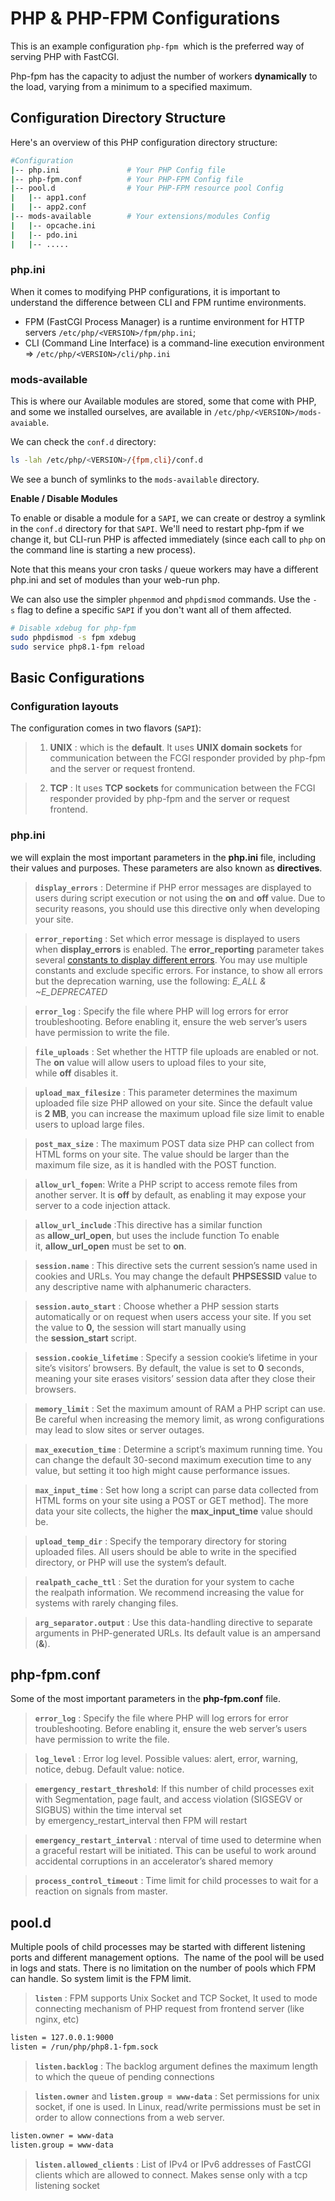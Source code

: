 
# PHP & PHP-FPM Configurations

This is an example configuration `php-fpm`  which is the preferred way of serving PHP with FastCGI.

Php-fpm has the capacity to adjust the number of workers **dynamically** to the load, varying from a minimum to a specified maximum.


## Configuration Directory Structure

Here's an overview of this PHP configuration directory structure:

```bash
#Configuration
|-- php.ini               # Your PHP Config file
|-- php-fpm.conf          # Your PHP-FPM Config file
|-- pool.d                # Your PHP-FPM resource pool Config
|   |-- app1.conf
|   |-- app2.conf
|-- mods-available        # Your extensions/modules Config
|   |-- opcache.ini
|   |-- pdo.ini
|   |-- .....
```

### php.ini
When it comes to modifying PHP configurations, it is important to understand the difference between CLI and FPM runtime environments.

- FPM (FastCGI Process Manager) is a runtime environment for HTTP servers `/etc/php/<VERSION>/fpm/php.ini`;
- CLI (Command Line Interface) is a command-line execution environment => `/etc/php/<VERSION>/cli/php.ini`

### mods-available

This is where our Available modules are stored, some that come with PHP, and some we installed ourselves, are available in `/etc/php/<VERSION>/mods-avaiable`.

We can check the `conf.d` directory:

```bash
ls -lah /etc/php/<VERSION>/{fpm,cli}/conf.d
```

We see a bunch of symlinks to the `mods-available` directory.

**Enable / Disable Modules**

To enable or disable a module for a `SAPI`, we can create or destroy a symlink in the `conf.d` directory for that `SAPI`. We'll need to restart php-fpm if we change it, but CLI-run PHP is affected immediately (since each call to `php` on the command line is starting a new process).

Note that this means your cron tasks / queue workers may have a different php.ini and set of modules than your web-run php.

We can also use the simpler `phpenmod` and `phpdismod` commands. Use the `-s` flag to define a specific `SAPI` if you don't want all of them affected.

```bash
# Disable xdebug for php-fpm
sudo phpdismod -s fpm xdebug
sudo service php8.1-fpm reload
```


## Basic Configurations

### Configuration layouts

The configuration comes in two flavors (`SAPI`):

> 1. **UNIX** : which is the **default**. It uses **UNIX domain sockets** for communication between the FCGI responder provided by php-fpm and the server or request frontend.
    
> 2. **TCP** : It uses **TCP sockets** for communication between the FCGI responder provided by php-fpm and the server or request frontend.


### php.ini

we will explain the most important parameters in the **php.ini** file, including their values and purposes. These parameters are also known as **directives**.

> **`display_errors`** : Determine if PHP error messages are displayed to users during script execution or not using the **on** and **off** value. Due to security reasons, you should use this directive only when developing your site.

> **`error_reporting`** : Set which error message is displayed to users when **display_errors** is enabled. The **error_reporting** parameter takes several [constants to display different errors](https://www.php.net/manual/en/errorfunc.constants.php).
> You may use multiple constants and exclude specific errors. For instance, to show all errors but the deprecation warning, use the following: _E_ALL &amp; ~E_DEPRECATED_

> **`error_log`** :  Specify the file where PHP will log errors for error troubleshooting. Before enabling it, ensure the web server’s users have permission to write the file.

> **`file_uploads`** :  Set whether the HTTP file uploads are enabled or not. The **on** value will allow users to upload files to your site, while **off** disables it.

> **`upload_max_filesize`** : This parameter determines the maximum uploaded file size PHP allowed on your site. Since the default value is **2 MB**, you can increase the maximum upload file size limit to enable users to upload large files.

> **`post_max_size`** : The maximum POST data size PHP can collect from HTML forms on your site. The value should be larger than the maximum file size, as it is handled with the POST function.

> **`allow_url_fopen`**: Write a PHP script to access remote files from another server. It is **off** by default, as enabling it may expose your server to a code injection attack.

> **`allow_url_include`** :This directive has a similar function as **allow_url_open**, but uses the include function To enable it, **allow_url_open** must be set to **on**.

>**`session.name`** : This directive sets the current session’s name used in cookies and URLs. You may change the default **PHPSESSID** value to any descriptive name with alphanumeric characters.

> **`session.auto_start`** : Choose whether a PHP session starts automatically or on request when users access your site. If you set the value to **0,** the session will start manually using the **session_start** script.

> **`session.cookie_lifetime`** : Specify a session cookie’s lifetime in your site’s visitors’ browsers. By default, the value is set to **0** seconds, meaning your site erases visitors’ session data after they close their browsers.

> **`memory_limit`** : Set the maximum amount of RAM a PHP script can use. Be careful when increasing the memory limit, as wrong configurations may lead to slow sites or server outages.

> **`max_execution_time`** : Determine a script’s maximum running time. You can change the default 30-second maximum execution time to any value, but setting it too high might cause performance issues.

> **`max_input_time`** : Set how long a script can parse data collected from HTML forms on your site using a POST or GET method]. The more data your site collects, the higher the **max_input_time** value should be.

> **`upload_temp_dir`** : Specify the temporary directory for storing uploaded files. All users should be able to write in the specified directory, or PHP will use the system’s default.

> **`realpath_cache_ttl`** : Set the duration for your system to cache the realpath information. We recommend increasing the value for systems with rarely changing files.

> **`arg_separator.output`** : Use this data-handling directive to separate arguments in PHP-generated URLs. Its default value is an ampersand (**&**).


## php-fpm.conf

Some of the  most important parameters in the **php-fpm.conf** file.

> **`error_log`** :  Specify the file where PHP will log errors for error troubleshooting. Before enabling it, ensure the web server’s users have permission to write the file.

> **`log_level`** : Error log level. Possible values: alert, error, warning, notice, debug. Default value: notice.

> **`emergency_restart_threshold`**:  If this number of child processes exit with Segmentation, page fault, and access violation (SIGSEGV or SIGBUS) within the time interval set by emergency_restart_interval then FPM will restart

> **`emergency_restart_interval`** : nterval of time used to determine when a graceful restart will be initiated. This can be useful to work around accidental corruptions in an accelerator’s shared memory

> **`process_control_timeout`** : Time limit for child processes to wait for a reaction on signals from master.


## pool.d

Multiple pools of child processes may be started with different listening ports and different management options.  The name of the pool will be used in logs and stats. There is no limitation on the number of pools which FPM can handle. So system limit is the FPM limit.

> **`listen`** : FPM supports Unix Socket and TCP Socket, It used to mode connecting mechanism of PHP request from frontend server (like nginx, etc)

```bash
listen = 127.0.0.1:9000
listen = /run/php/php8.1-fpm.sock
```

> **`listen.backlog`** : The backlog argument defines the maximum length to which the queue of pending connections

> **`listen.owner`** and **`listen.group = www-data`** :  Set permissions for unix socket, if one is used. In Linux, read/write permissions must be set in order to allow connections from a web server.

```bash
listen.owner = www-data
listen.group = www-data
```

> **`listen.allowed_clients`** : List of IPv4 or IPv6 addresses of FastCGI clients which are allowed to connect. Makes sense only with a tcp listening socket